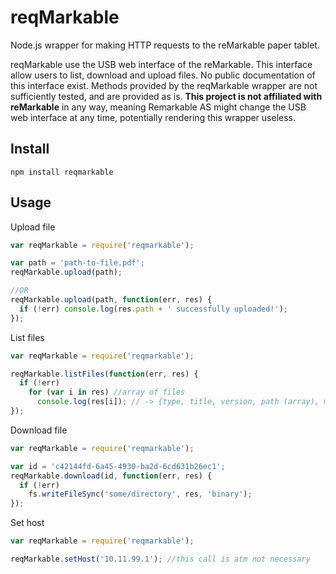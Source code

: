 # reqMarkable
Node.js wrapper for making HTTP requests to the reMarkable paper tablet.

reqMarkable use the USB web interface of the reMarkable. This interface allow users to list, download and upload files. No public documentation of this interface exist. Methods provided by the reqMarkable wrapper are not sufficiently tested, and are provided as is. **This project is not affiliated with reMarkable** in any way, meaning Remarkable AS might change the USB web interface at any time, potentially rendering this wrapper useless.

## Install
```
npm install reqmarkable
```

## Usage

Upload file
``` javascript
var reqMarkable = require('reqmarkable');

var path = 'path-to-file.pdf';
reqMarkable.upload(path);

//OR
reqMarkable.upload(path, function(err, res) {
  if (!err) console.log(res.path + ' successfully uploaded!');
});
```

List files
``` javascript
var reqMarkable = require('reqmarkable');

reqMarkable.listFiles(function(err, res) {
  if (!err)
    for (var i in res) //array of files
      console.log(res[i]); // -> {type, title, version, path (array), modified (date obj), id, ext}
});
```

Download file
``` javascript
var reqMarkable = require('reqmarkable');

var id = 'c42144fd-6a45-4930-ba2d-6cd631b26ec1';
reqMarkable.download(id, function(err, res) {
  if (!err)
    fs.writeFileSync('some/directory', res, 'binary');
});
```

Set host
``` javascript
var reqMarkable = require('reqmarkable');

reqMarkable.setHost('10.11.99.1'); //this call is atm not necessary
```
